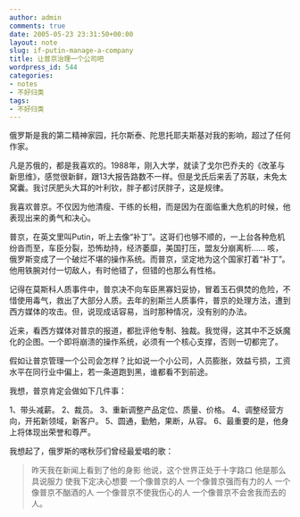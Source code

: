 ```yaml
---
author: admin
comments: true
date: 2005-05-23 23:31:50+00:00
layout: note
slug: if-putin-manage-a-company
title: 让普京治理一个公司吧
wordpress_id: 544
categories:
- notes
- 不好归类
tags:
- 不好归类
---
```


俄罗斯是我的第二精神家园，托尔斯泰、陀思托耶夫斯基对我的影响，超过了任何作家。

凡是苏俄的，都是我喜欢的。1988年，刚入大学，就读了戈尔巴乔夫的《改革与新思维》，感觉很新鲜，跟13大报告路数不一样。但是戈氏后来丢了苏联，未免太窝囊。我讨厌肥头大耳的叶利钦，胖子都讨厌胖子，这是规律。

我喜欢普京。不仅因为他清瘦、干练的长相，而是因为在面临重大危机的时候，他表现出来的勇气和决心。

普京，在英文里叫Putin，听上去像“补丁”。这哥们也够不顺的，一上台各种危机纷沓而至，车臣分裂，恐怖劫持，经济萎靡，美国打压，盟友分崩离析…… 咳，俄罗斯变成了一个破烂不堪的操作系统。而普京，坚定地为这个国家打着“补丁”。他用铁腕对付一切敌人，有时他错了，但错的也那么有性格。

记得在莫斯科人质事件中，普京决不向车臣黑寡妇妥协，冒着玉石俱焚的危险，不惜使用毒气，救出了大部分人质。去年的别斯兰人质事件，普京的处理方法，遭到西方媒体的攻击。但，说现成话容易，当时那种情况，没有别的办法。

近来，看西方媒体对普京的报道，都批评他专制、独裁。我觉得，这其中不乏妖魔化的企图。一个即将崩溃的操作系统，必须有一个核心支撑，否则一切都完了。

假如让普京管理一个公司会怎样？比如说一个小公司，人员膨胀，效益亏损，工资水平在同行业中偏上，若一条道跑到黑，谁都看不到前途。

我想，普京肯定会做如下几件事：

1、带头减薪。
2、裁员。
3、重新调整产品定位、质量、价格。
4、调整经营方向，开拓新领域，新客户。
5、圆通，勤勉，果断，从容。
6、最重要的是，他身上将体现出荣誉和尊严。

我想起了，俄罗斯的喀秋莎们曾经最爱唱的歌：





<blockquote>昨天我在新闻上看到了他的身影
他说，这个世界正处于十字路口
他是那么具说服力
使我下定决心想要
一个像普京的人
一个像普京强而有力的人
一个像普京不酗酒的人
一个像普京不使我伤心的人
一个像普京不会舍我而去的人。</blockquote>




